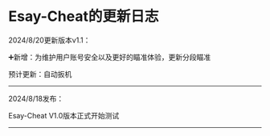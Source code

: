 # Esay-Cheat的更新日志
2024/8/20更新版本v1.1：

➕新增：为维护用户账号安全以及更好的瞄准体验，更新分段瞄准

预计更新：自动扳机
___

2024/8/18发布：

Esay-Cheat V1.0版本正式开始测试
___
